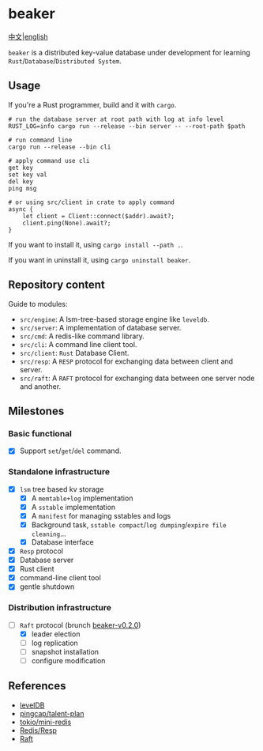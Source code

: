 # beaker

[中文](./docs/CH_README.md)|[english](./README.md)

`beaker` is a distributed key-value database under development for learning `Rust`/`Database`/`Distributed System`.

## Usage

If you're a Rust programmer, build and it with `cargo`. 

    # run the database server at root path with log at info level
    RUST_LOG=info cargo run --release --bin server -- --root-path $path

    # run command line
    cargo run --release --bin cli

    # apply command use cli
    get key
    set key val
    del key
    ping msg

    # or using src/client in crate to apply command
    async {
        let client = Client::connect($addr).await?;
        client.ping(None).await?;
    }

If you want to install it, using `cargo install --path .`.

If you want in uninstall it, using `cargo uninstall beaker`.

## Repository content

Guide to modules:

- `src/engine`: A lsm-tree-based storage engine like `leveldb`.
- `src/server`: A implementation of database server.
- `src/cmd`: A redis-like command library.
- `src/cli`: A command line client tool.
- `src/client`: `Rust` Database Client.
- `src/resp`: A `RESP` protocol for exchanging data between client and server.
- `src/raft`: A `RAFT` protocol for exchanging data between one server node and another.

## Milestones

### Basic functional

- [x] Support `set`/`get`/`del` command.

### Standalone infrastructure

- [x] `lsm` tree based kv storage
  - [x] A `memtable+log` implementation
  - [x] A `sstable` implementation
  - [x] A `manifest` for managing sstables and logs
  - [x] Background task, `sstable compact`/`log dumping`/`expire file cleaning`...
  - [x] Database interface
- [x] `Resp` protocol
- [x] Database server
- [x] Rust client
- [x] command-line client tool
- [x] gentle shutdown

### Distribution infrastructure

- [ ] `Raft` protocol (brunch [beaker-v0.2.0](https://github.com/chyezh/beaker/tree/beaker-v0.2.0/src/raft))
  - [x] leader election
  - [ ] log replication
  - [ ] snapshot installation
  - [ ] configure modification

## References

- [levelDB](https://github.com/google/leveldb)
- [pingcap/talent-plan](https://github.com/pingcap/talent-plan)
- [tokio/mini-redis](https://github.com/tokio-rs/mini-redis)
- [Redis/Resp](https://redis.io/docs/reference/protocol-spec/)
- [Raft](https://raft.github.io/)